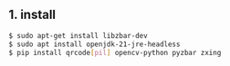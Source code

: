 ## 1. install
```bash
$ sudo apt-get install libzbar-dev
$ sudo apt install openjdk-21-jre-headless
$ pip install qrcode[pil] opencv-python pyzbar zxing
```